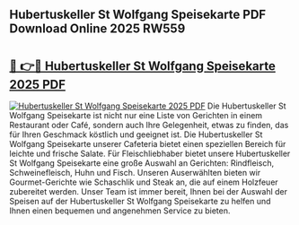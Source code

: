 ## Hubertuskeller St Wolfgang Speisekarte PDF Download Online 2025 RW559

# <h2><a href="http://gc8n2m.nevu.top/?p=Hubertuskeller+St+Wolfgang+Speisekarte">🔗 👉🔴 Hubertuskeller St Wolfgang Speisekarte 2025 PDF</a></h2>

[![Hubertuskeller St Wolfgang Speisekarte 2025 PDF](https://i.imgur.com/dBaPXMq.png)](http://gc8n2m.nevu.top/?p=Hubertuskeller+St+Wolfgang+Speisekarte)
Die Hubertuskeller St Wolfgang Speisekarte ist nicht nur eine Liste von Gerichten in einem Restaurant oder Café, sondern auch Ihre Gelegenheit, etwas zu finden, das für Ihren Geschmack köstlich und geeignet ist. Die Hubertuskeller St Wolfgang Speisekarte unserer Cafeteria bietet einen speziellen Bereich für leichte und frische Salate. Für Fleischliebhaber bietet unsere Hubertuskeller St Wolfgang Speisekarte eine große Auswahl an Gerichten: Rindfleisch, Schweinefleisch, Huhn und Fisch. Unseren Auserwählten bieten wir Gourmet-Gerichte wie Schaschlik und Steak an, die auf einem Holzfeuer zubereitet werden. Unser Team ist immer bereit, Ihnen bei der Auswahl der Speisen auf der Hubertuskeller St Wolfgang Speisekarte zu helfen und Ihnen einen bequemen und angenehmen Service zu bieten.
